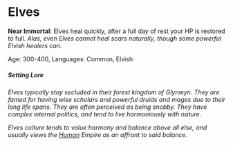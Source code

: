 # Elves

**Near Immortal**: Elves heal quickly, after a full day of rest your HP is restored to full. 
*Alas, even Elves cannot heal scars naturally, though some powerful Elvish healers can.*

Age: 300-400, Languages: Common, Elvish

##### Setting Lore
*Elves typically stay secluded in their forest kingdom of Glynwyn. They are famed for having wise scholars and powerful druids and mages due to their long life spans. They are often perceived as being snobby. They have complex internal politics, and tend to live harmoniously with nature.* 

*Elves culture tends to value harmony and balance above all else, and usually views the [Human](Humans.md) Empire as an affront to said balance.*